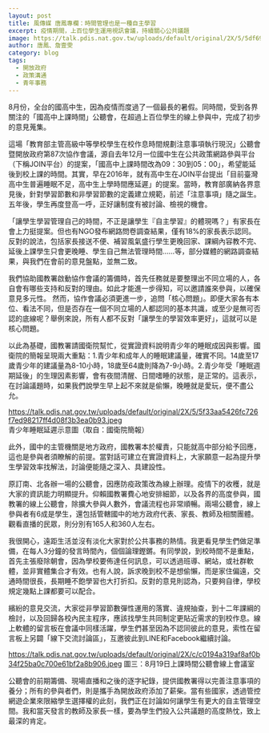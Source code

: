 ```yaml
---
layout: post
title: 風傳媒 唐鳳專欄：時間管理也是一種自主學習
excerpt: 疫情期間，上百位學生運用視訊會議，持續關心公共議題
image: https://talk.pdis.nat.gov.tw/uploads/default/original/2X/5/5df69fad3ded3d72a09f71b8edf2d97a9a22f5f2.jpeg
author: 唐鳳、詹壹雯
category: blog
tags: 
  - 開放政府
  - 政策溝通
  - 青年事務
---
```


8月份，全台的國高中生，因為疫情而度過了一個最長的暑假。同時間，受到各界關注的「國高中上課時間」公聽會，在超過上百位學生的線上參與中，完成了初步的意見蒐集。
 
這場「教育部主管高級中等學校學生在校作息時間規劃注意事項執行現況」公聽會暨開放政府第87次協作會議，源自去年12月一位國中生在公共政策網路參與平台（下稱JOIN平台）的提案，「國高中上課時間改為09：30到05：00」，希望能延後到校上課的時間。其實，早在2016年，就有高中生在JOIN平台提出「目前臺灣高中生普遍睡眠不足，高中生上學時間應延遲」的提案。當時，教育部廣納各界意見後，針對學習節數和非學習節數的定義建立規範，前述「注意事項」隨之誕生。五年後，學生再度登高一呼，正好讓制度有被討論、檢視的機會。
 
「讓學生學習管理自己的時間，不正是讓學生『自主學習』的體現嗎？」有家長在會上力挺提案。但也有NGO發布網路問卷調查結果，僅有18%的家長表示認同。
反對的說法，包括家長接送不便、補習風氣盛行學生更晚回家、課綱內容教不完、延後上課學生只會更晚睡、學生自己無法管理時間……等，部分媒體的網路調查結果，與我們在會前的意見盤點，並無二致。

我們協助國教署啟動協作會議的籌備時，首先任務就是要整理出不同立場的人，各自會有哪些支持和反對的理由。如此才能進一步得知，可以邀請誰來參與，以確保意見多元性。 
然而，協作會議必須更進一步，追問「核心問題」。即便大家各有本位、看法不同，但是否存在一個不同立場的人都認同的基本共識，或至少是無可否認的底線呢？舉例來說，所有人都不反對「讓學生的學習效率更好」，這就可以是核心問題。
 
以此為基礎，國教署請國衛院幫忙，從實證資料說明青少年的睡眠成因與影響。國衛院的簡報呈現兩大重點：1.青少年和成年人的睡眠建議量，確實不同。14歲至17歲青少年的建議量為8-10小時，18歲至64歲則降為7-9小時。2.青少年受「睡眠週期延後」的生理因素影響，會有夜間清醒、日間嗜睡的狀態，是正常的。這表示，在討論議題時，如果我們說學生早上起不來就是偷懶，晚睡就是愛玩，便不盡公允。

https://talk.pdis.nat.gov.tw/uploads/default/original/2X/5/5f33aa5426fc726f7ed98217ff4d08f3b3ea0b93.jpeg
青少年睡眠延遲示意圖（取自：國衛院簡報）

此外，國中的主管機關是地方政府，國教署本於權責，只能就高中部分給予回應，這也是參與者須瞭解的前提。當對話可建立在實證資料上，大家願意一起為提升學生學習效率找解法，討論便能隨之深入、具建設性。
 
原訂南、北各辦一場的公聽會，因應防疫政策改為線上辦理。疫情下的收穫，就是大家的資訊能力明顯提升。仰賴國教署費心地安排細節，以及各界的高度參與，國教署的線上公聽會，除擴大參與人數外，會議流程也非常順暢。兩場公聽會，線上參與者有6成是學生，還包括管轄國中的地方政府代表、家長、教師及相關團體。觀看直播的民眾，則分別有165人和360人左右。
 
我很開心，遠距生活並沒有淡化大家對於公共事務的熱情。我更看見學生們做足準備，在每人3分鐘的發言時間內，個個論理鏗鏘。有同學說，到校時間不是重點，首先主張廢除朝會，因為學校要佈達任何訊息，可以透過班導、網站，或社群軟體，並非實體集合才有效。也有人說，訴求晚到校不是想偷懶，而是家住偏遠，交通時間很長，長期睡不飽學習也大打折扣。反對的意見則認為，只要夠自律，學校規定幾點上課都要可以配合。
 
繽紛的意見交流，大家從非學習節數彈性運用的落實、違規抽查，到十二年課綱的檢討，以及回歸各校內民主程序，應該找學生共同制定更貼近需求的到校作息。線上軟體的留言板在會議中同樣活躍，學生們甚至因為不認同彼此的意見，索性在留言板上另闢「線下交流討論區」，互邀彼此到LINE和Facebook繼續討論。

https://talk.pdis.nat.gov.tw/uploads/default/original/2X/c/c0194a319af8af0b34f25ba0c700e61bf2a8b906.jpeg
圖三：8月19日上課時間公聽會線上會議室

公聽會的前期籌備、現場直播和之後的逐字紀錄，提供國教署得以完善注意事項的養分；所有的參與者們，則是攜手為開放政府添加了薪柴。當有些國家，透過管控網遊企業來限縮學生選擇權的此刻，我們正在討論如何讓學生有更大的自主管理空間。我和當天發言的教師及家長一樣，要為學生們投入公共議題的高度熱忱，致上最深的肯定。
